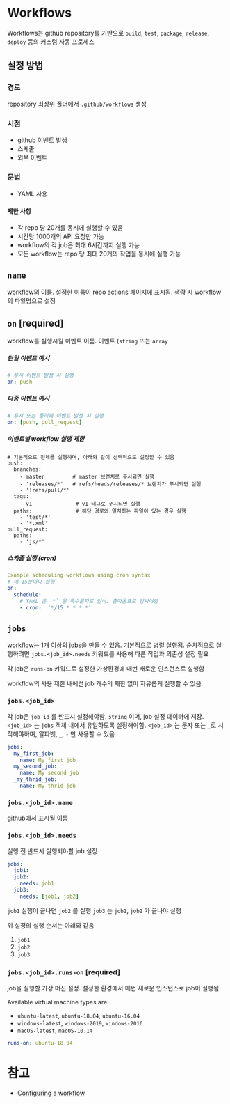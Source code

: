 # Workflows

Workflows는 github repository를 기반으로 `build`, `test`, `package`, `release`, `deploy` 등의 커스텀 자동 프로세스


## 설정 방법

### 경로

repository 최상위 폴더에서 `.github/workflows` 생성

### 시점

* github 이벤트 발생
* 스케줄
* 외부 이벤트

### 문법

* YAML 사용

#### 제한 사항

* 각 repo 당 20개를 동시에 실행할 수 있음
* 시간당 1000개의 API 요청만 가능
* workflow의 각 job은 최대 6시간까지 실행 가능
* 모든 workflow는 repo 당 최대 20개의 작업을 동시에 실행 가능

## `name`

workflow의 이름. 설정한 이름이 repo actions 페이지에 표시됨.
생략 시 workflow의 파일명으로 설정

## `on` **[required]**

workflow를 실행시킬 이벤트 이름. 이벤트 (`string` 또는 `array`

##### 단일 이벤트 예시

``` yaml
# 푸시 이벤트 발생 시 실행
on: push
```

##### 다중 이벤트 예시

``` yaml
# 푸시 또는 풀리퀘 이벤트 발생 시 실행
on: [push, pull_request]
```

##### 이벤트별 workflow 실행 제한

``` haml
# 기본적으로 전체를 실행하며, 아래와 같이 선택적으로 설정할 수 있음
push:
  branches:   
    - master         # master 브랜치로 푸시되면 실행
    - 'releases/*'   # refs/heads/releases/* 브랜치가 푸시되면 실행
    - '!refs/pull/*'
  tags:        
    - v1              # v1 태그로 푸시되면 실행
  paths:              # 해당 경로와 일치하는 파일이 있는 경우 실행
    - 'test/*'
    - '*.xml'
pull_request:
  paths:
    - 'js/*'
```

##### 스케줄 실행 (cron)

``` yaml
Example scheduling workflows using cron syntax
# 매 15분마다 실행
on:
  schedule:
    # YAML 은 `*` 을 특수문자로 인식. 홑따옴표로 감싸야함
    - cron:  '*/15 * * * *'
```

## `jobs`

workflow는 1개 이상의 jobs을 만들 수 있음.
기본적으로 병렬 실행됨. 순차적으로 실행하려면 `jobs.<job_id>.needs` 키워드를 사용해 다른 작업과 의존성 설정 필요

각 job은 `runs-on` 키워드로 설정한 가상환경에 매번 새로운 인스턴스로 실행함

workflow의 사용 제한 내에선 job 개수의 제한 없이 자유롭게 실행할 수 있음.

### `jobs.<job_id>`

각 job은 `job_id` 를 반드시 설정해야함. `string` 이며, job 설정 데이터에 저장.
`<job_id>` 는 `jobs` 객체 내에서 유일하도록 설정해야함.
`<job_id>` 는 문자 또는 `_`로 시작해야하며, 알파벳, `_`, `-` 만 사용할 수 있음

``` yaml
jobs:
  my_first_job:
    name: My first job
  my_second_job:
    name: My second job
  _my_thrid_job:
    name: My thrid job
```

### `jobs.<job_id>.name`

github에서 표시될 이름

### `jobs.<job_id>.needs`

실행 전 반드시 실행되야할 job 설정

``` yaml
jobs:
  job1:
  job2:
    needs: job1
  job3:
    needs: [job1, job2]
```

`job1` 실행이 끝나면 `job2` 를 실행
`job3` 는 `job1`, `job2` 가 끝나야 실행

위 설정의 실행 순서는 아래와 같음

1. `job1`
2. `job2`
3. `job3`

### `jobs.<job_id>.runs-on` [required]

job을 실행할 가상 머신 설정. 설정한 환경에서 매번 새로운 인스턴스로 job이 실행됨

Available virtual machine types are:

* `ubuntu-latest`, `ubuntu-18.04`, `ubuntu-16.04`
* `windows-latest`, `windows-2019`, `windows-2016`
* `macOS-latest`, `macOS-10.14`

``` yaml
runs-on: ubuntu-18.04
```




# 참고

* [Configuring a workflow](https://help.github.com/en/articles/configuring-a-workflow)
